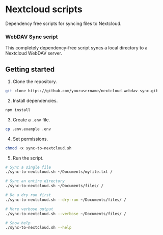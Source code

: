 # Nextcloud scripts

Dependency free scripts for syncing files to Nextcloud.

### WebDAV Sync script

This completely dependency-free script syncs a local directory to a Nextcloud WebDAV server.

## Getting started

1. Clone the repository.

```bash
git clone https://github.com/yourusername/nextcloud-webdav-sync.git
```

2. Install dependencies.

```bash
npm install
```

3. Create a `.env` file.

```bash
cp .env.example .env
```

4. Set permissions.

```bash
chmod +x sync-to-nextcloud.sh
```

5. Run the script.

```bash
# Sync a single file
./sync-to-nextcloud.sh ~/Documents/myfile.txt /

# Sync an entire directory
./sync-to-nextcloud.sh ~/Documents/files/ /

# Do a dry run first
./sync-to-nextcloud.sh --dry-run ~/Documents/files/ /

# More verbose output
./sync-to-nextcloud.sh --verbose ~/Documents/files/ /

# Show help
./sync-to-nextcloud.sh --help
```
